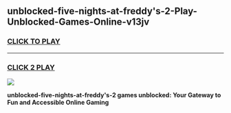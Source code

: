 
## unblocked-five-nights-at-freddy's-2-Play-Unblocked-Games-Online-v13jv
<h3>
<a href="https://premium76.site?title=unblocked-five-nights-at-freddy's-2&ref=25A">CLICK TO PLAY</a></h3>
<hr>

<h3>
<a href="https://premium76.site?title=unblocked-five-nights-at-freddy's-2&ref=25A">CLICK 2 PLAY</a>
  
</h3>

<a href="https://premium76.site?title=unblocked-five-nights-at-freddy's-2&ref=25A"><img src="https://clearcache.store/games.png"></a>


**unblocked-five-nights-at-freddy's-2 games unblocked: Your Gateway to Fun and Accessible Online Gaming**
